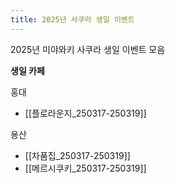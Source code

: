 ```yaml
---
title: 2025년 사쿠라 생일 이벤트
---
```


2025년 미야와키 사쿠라 생일 이벤트 모음


<strong>생일 카페</strong>


홍대
- [[플로라운지_250317-250319]]

용산
- [[차품집_250317-250319]]
- [[메르시쿠키_250317-250319]]